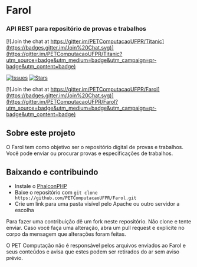 # Farol
### API REST para repositório de provas e trabalhos

[![Join the chat at https://gitter.im/PETComputacaoUFPR/Titanic](https://badges.gitter.im/Join%20Chat.svg)](https://gitter.im/PETComputacaoUFPR/Titanic?utm_source=badge&utm_medium=badge&utm_campaign=pr-badge&utm_content=badge)

[![Issues](https://img.shields.io/github/issues/PETComputacaoUFPR/Farol.svg?style=flat-square)](https://github.com/PETComputacaoUFPR/Farol/issues)
[![Stars](https://img.shields.io/github/stars/PETComputacaoUFPR/Farol.svg?style=flat-square)](https://github.com/PETComputacaoUFPR/Farol/stargazers)

[![Join the chat at https://gitter.im/PETComputacaoUFPR/Farol](https://badges.gitter.im/Join%20Chat.svg)](https://gitter.im/PETComputacaoUFPR/Farol?utm_source=badge&utm_medium=badge&utm_campaign=pr-badge&utm_content=badge)

## Sobre este projeto
O Farol tem como objetivo ser o repositório digital de provas e trabalhos. Você pode enviar ou procurar provas e especificações de trabalhos.

## Baixando e contribuindo
* Instale o [PhalconPHP](http://phalconphp.com/en/download)
* Baixe o repositório com `git clone https://github.com/PETComputacaoUFPR/Farol.git`
* Crie um link para uma pasta visível pelo Apache ou outro servidor a escolha

Para fazer uma contribuição dê um fork neste repositório. Não clone e tente enviar.
Caso você faça uma alteração, abra um pull request e explicite no corpo da mensagem que alterações foram feitas.

O PET Computação não é responsável pelos arquivos enviados ao Farol e seus conteúdos e avisa que estes podem ser retirados do ar sem aviso prévio.
